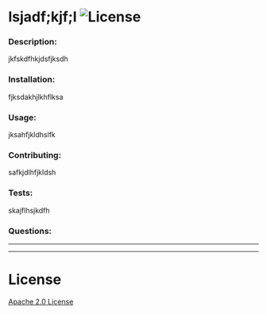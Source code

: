 # lsjadf;kjf;l ![License](https://img.shields.io/badge/License-Apache_2.0-blue.svg)
  ### Description:
  jkfskdfhkjdsfjksdh

  ### Installation:
  fjksdakhjlkhflksa

  ### Usage:
  jksahfjkldhslfk

  ### Contributing:
  safkjdlhfjkldsh

  ### Tests:
  skajflhsjkdfh

  ### Questions:


  ---
  ___

  # License
  [Apache 2.0 License](https://opensource.org/licenses/Apache-2.0)










